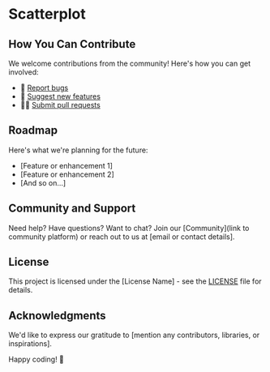 # Scatterplot

## How You Can Contribute

We welcome contributions from the community! Here's how you can get involved:

- 🐛 [Report bugs](https://github.com/yourusername/yourproject/issues)
- 🌟 [Suggest new features](https://github.com/yourusername/yourproject/issues)
- 👩‍💻 [Submit pull requests](https://github.com/yourusername/yourproject/pulls)

## Roadmap

Here's what we're planning for the future:

- [Feature or enhancement 1]
- [Feature or enhancement 2]
- [And so on...]

## Community and Support

Need help? Have questions? Want to chat? Join our [Community](link to community platform) or reach out to us at [email or contact details].

## License

This project is licensed under the [License Name] - see the [LICENSE](LICENSE) file for details.

## Acknowledgments

We'd like to express our gratitude to [mention any contributors, libraries, or inspirations].

Happy coding! 🚀
